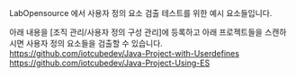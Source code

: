 LabOpensource 에서 사용자 정의 요소 검출 테스트를 위한 예시 요소들입니다.

아래 내용을 [조직 관리/사용자 정의 구성 관리]에 등록하고 아래 프로젝트들을 스캔하시면
사용자 정의 요소들을 검출할 수 있습니다.
https://github.com/iotcubedev/Java-Project-with-Userdefines
https://github.com/iotcubedev/Java-Project-Using-ES
